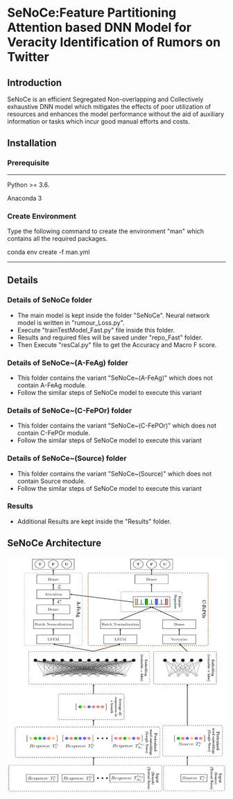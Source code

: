 # SeNoCe:Feature Partitioning Attention based DNN Model for Veracity Identification of Rumors on Twitter
## Introduction
SeNoCe is an efficient Segregated Non-overlapping and Collectively exhaustive DNN model which mitigates the effects of poor utilization of resources and enhances the model performance without the aid of auxiliary information or tasks which incur good manual efforts and costs.


## Installation

### Prerequisite
----------------------
Python >= 3.6.

Anaconda 3

### Create Environment
Type the following command to create the environment "man" which contains all the required packages.

conda env create -f man.yml

-----------------------

## Details

### Details of SeNoCe folder
 * The main model is kept inside the folder "SeNoCe". Neural network model is written in "rumour_Loss.py".
 * Execute "trainTestModel_Fast.py" file inside this folder.
 * Results and required files will be saved under "repo_Fast" folder.
 * Then Execute "resCal.py" file to get the Accuracy and Macro F score.

### Details of SeNoCe~(A-FeAg) folder
 * This folder contains the variant "SeNoCe~(A-FeAg)" which does not contain A-FeAg module.
 * Follow the similar steps of SeNoCe model to execute this variant

### Details of SeNoCe~(C-FePOr) folder
 * This folder contains the variant "SeNoCe~(C-FePOr)" which does not contain C-FePOr module.
 * Follow the similar steps of SeNoCe model to execute this variant

### Details of SeNoCe~(Source) folder
 * This folder contains the variant "SeNoCe~(Source)" which does not contain Source module.
 * Follow the similar steps of SeNoCe model to execute this variant

### Results
 * Additional Results are kept inside the "Results" folder.
 

## SeNoCe Architecture

![](images/SeNoCe_architecture.png)




